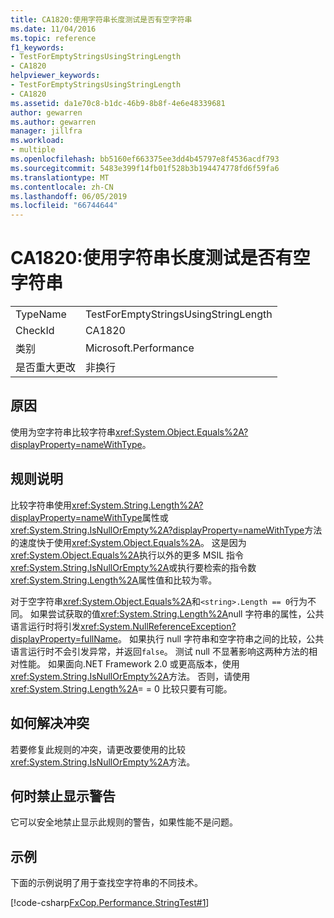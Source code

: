 ```yaml
---
title: CA1820:使用字符串长度测试是否有空字符串
ms.date: 11/04/2016
ms.topic: reference
f1_keywords:
- TestForEmptyStringsUsingStringLength
- CA1820
helpviewer_keywords:
- TestForEmptyStringsUsingStringLength
- CA1820
ms.assetid: da1e70c8-b1dc-46b9-8b8f-4e6e48339681
author: gewarren
ms.author: gewarren
manager: jillfra
ms.workload:
- multiple
ms.openlocfilehash: bb5160ef663375ee3dd4b45797e8f4536acdf793
ms.sourcegitcommit: 5483e399f14fb01f528b3b194474778fd6f59fa6
ms.translationtype: MT
ms.contentlocale: zh-CN
ms.lasthandoff: 06/05/2019
ms.locfileid: "66744644"
---
```

# <a name="ca1820-test-for-empty-strings-using-string-length"></a>CA1820:使用字符串长度测试是否有空字符串

|||
|-|-|
|TypeName|TestForEmptyStringsUsingStringLength|
|CheckId|CA1820|
|类别|Microsoft.Performance|
|是否重大更改|非换行|

## <a name="cause"></a>原因

使用为空字符串比较字符串<xref:System.Object.Equals%2A?displayProperty=nameWithType>。

## <a name="rule-description"></a>规则说明

比较字符串使用<xref:System.String.Length%2A?displayProperty=nameWithType>属性或<xref:System.String.IsNullOrEmpty%2A?displayProperty=nameWithType>方法的速度快于使用<xref:System.Object.Equals%2A>。 这是因为<xref:System.Object.Equals%2A>执行以外的更多 MSIL 指令<xref:System.String.IsNullOrEmpty%2A>或执行要检索的指令数<xref:System.String.Length%2A>属性值和比较为零。

对于空字符串<xref:System.Object.Equals%2A>和`<string>.Length == 0`行为不同。 如果尝试获取的值<xref:System.String.Length%2A>null 字符串的属性，公共语言运行时将引发<xref:System.NullReferenceException?displayProperty=fullName>。 如果执行 null 字符串和空字符串之间的比较，公共语言运行时不会引发异常，并返回`false`。 测试 null 不显著影响这两种方法的相对性能。 如果面向.NET Framework 2.0 或更高版本，使用<xref:System.String.IsNullOrEmpty%2A>方法。 否则，请使用<xref:System.String.Length%2A>= = 0 比较只要有可能。

## <a name="how-to-fix-violations"></a>如何解决冲突

若要修复此规则的冲突，请更改要使用的比较<xref:System.String.IsNullOrEmpty%2A>方法。

## <a name="when-to-suppress-warnings"></a>何时禁止显示警告

它可以安全地禁止显示此规则的警告，如果性能不是问题。

## <a name="example"></a>示例

下面的示例说明了用于查找空字符串的不同技术。

[!code-csharp[FxCop.Performance.StringTest#1](../code-quality/codesnippet/CSharp/ca1820-test-for-empty-strings-using-string-length_1.cs)]
